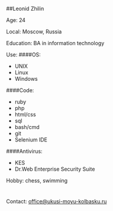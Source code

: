 ##Leonid Zhilin

Age: 24

Local: Moscow, Russia

Education: BA in information technology

Use:
####OS:
  * UNIX
  * Linux
  * Windows
  
####Code:
  * ruby
  * php
  * html/css
  * sql
  * bash/cmd
  * git
  * Selenium IDE

####Antivirus:
  * KES
  * Dr.Web Enterprise Security Suite

Hobby: chess, swimming
#
Contact: office@ukusi-moyu-kolbasku.ru
